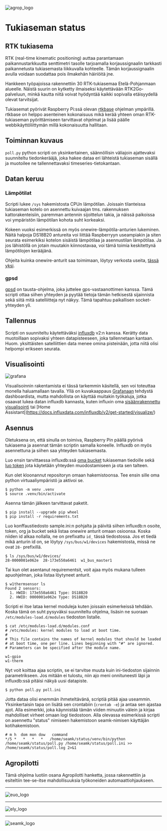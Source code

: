 [seamk_logo]:   /img/seamk_logo.svg
[ely_logo]:     /img/elyfi-logo.png
[euo_logo]:     /img/euo-logo.png 
[agrop_logo]:   /img/agropilotti-logo.png
[grafana]:      /img/grafana.jpg

![agrop_logo]

# Tukiaseman status

## RTK tukiasema

RTK (real-time kinematic positioning) auttaa parantamaan paikannustarkkuutta senttimetri tasolle tarjoamalla korjaussignaalin tarkkasti paikannetusta tukiasemasta liikkuvalla kohteelle. Tämän korjaussignaalin avulla voidaan suodattaa pois ilmakehän häiriöitä jne. 

Hankkeen työpajoissa rakennettiin 30 RTK-tukiasemaa Etelä-Pohjanmaan alueelle. Näistä suurin on kytketty ilmaiseksi käytettävään RTK2Go-palveluun, minkä kautta niitä voivat hyödyntää kaikki sopivalla etäisyydellä olevat tarvitsijat. 

Tukiasemat pyörivät Raspberry Pi:ssä olevan [rtkbase](https://github.com/Stefal/rtkbase) ohjelman ympärillä. rtkbase on helppo asenteinen kokonaisuus mikä kerää yhteen oman RTK-tukiaseman pyörittämiseen tarvittavat ohjelmat ja lisää päälle webbikäyttöliittymän millä kokonaisuutta hallitaan.

## Toiminnan kuvaus

`poll.py` python scripti on yksinkertainen, säännöllisin väliajoin ajattevaksi suunniteltu tiedonkerääjä, joka hakee dataa eri lähteistä tukiaseman sisällä ja muotoilee ne tallennettavaksi timeseries-tietokantaan.

## Datan keruu

### Lämpötilat

Scripti lukee `/sys` hakemistosta CPUn lämpötilan. Joissain tilanteissa tukiaseman kotelo on asennettu kuivaajan tms. rakennuksen kattorakenteisiin, paremman antennin sijoittelun takia, ja näissä paikoissa voi ympäristön lämpötilan kohota suht korkeaksi. 

Kokeen vuoksi esimerkissä on myös onewire-lämpötila-anturien lukeminen. Näitä halpoja DS18B20 antureita voi liittää Raspberryyn useampiakin ja siten seurata esimerkiksi kotelon sisäistä lämpötilaa ja asennustilan lämpötilaa. Ja jos lähistöllä on jotain muutakin kiinnostavaa, voi tämä toimia keskitettynä lämpötilojen kerääjänä. 

Ohjeita kuinka onewire-anturit saa toimimaan, löytyy verkosta useita, [tässä yksi](https://randomnerdtutorials.com/raspberry-pi-ds18b20-python/).

### gpsd

[gpsd](https://gpsd.io/) on tausta-ohjelma, joka juttelee gps-vastaanottimen kanssa. Tämä scripti ottaa siihen yhteyden ja pyytää tietoja tämän hetkisestä sijainnista sekä siitä mitä satelliitteja nyt näkyy. Tämä tapahtuu paikallisen socket-yhteyden yli.

## Tallennus

Scripti on suunniteltu käytettäväksi [influxdb](https://www.influxdata.com/products/influxdb/) v2:n kanssa. Kerätty data muotoillaan sopivaksi yhteen datapisteeseen, joka tallennetaan kantaan. Huom. yksittäisten satelliittien data menee omina pisteinään, jotta niitä olisi helpompi erikseen seurata.

## Visualisointi

![grafana]

Visualisoinnin rakentamista ei tässä tarkemmin käsitellä, sen voi toteuttaa monella haluamallaan tavalla. Yllä on kuvakaappaus [Grafanaan](https://grafana.com/grafana/) tehdystä dashboardista, mutta mahdollista on käyttää muitakin työkaluja, jotka osaavat lukea datan influxdb kannasta, kuten influxin oma [sisäänrakennettu visualisointi](https://docs.influxdata.com/influxdb/v2/get-started/visualize/) tai [Home Assistant[(https://docs.influxdata.com/influxdb/v2/get-started/visualize/) 

## Asennus

Oletuksena on, että sinulla on toimiva, Raspberry Pin päällä pyörivä tukiasema ja asennat tämän scriptin samalla koneelle. Influxdb on myös asennettuna ja siihen saa yhteyden tukiasemasta.

Luo ensin tarvittaessa influxdb:ssä [oma bucket](https://docs.influxdata.com/influxdb/cloud/admin/buckets/) tukiaseman tiedoille sekä [luo token](https://docs.influxdata.com/influxdb/cloud/admin/tokens/) jota käytetään yhteyden muodostamiseen ja ota sen talteen. 

Kun olet kloonannut repositoryn omaan hakemistoonsa. Tee ensin sille oma python virtuaaliympäristö ja aktivoi se.

```
$ python -m venv .venv
$ source .venv/bin/activate
```

Asenna tämän jälkeen tarvittavat paketit.
```
$ pip install --upgrade pip wheel
$ pip install -r requirements.txt
```

Luo konffaustiedosto sample.ini:n pohjalta ja päivitä siihen influxdb:n osoite, token, org ja bucket sekä listaa onewire anturit omaan osioonsa. Koska niiden id alkaa nollalla, ne on prefixattu `id_` tässä tiedostossa. Jos et tiedä mikä anturin id on, se löytyy `/sys/bus/w1/devices` hakemistosta, missä ne ovat `28-` prefixillä. 

```
$ ls /sys/bus/w1/devices/
28-0000001e062e  28-173e550a6461  w1_bus_master1
```

Tai kun olet asentanut requirementsit, voit ajaa myös mukana tulleen apuohjelman, joka listaa löytyneet anturit.

```
$ w1thermsensor ls
Found 2 sensors:
  1. HWID: 173e550a6461 Type: DS18B20
  2. HWID: 0000001e062e Type: DS18B20
```

Scripti ei itse lataa kernel moduleja kuten joissain esimerkeissä tehdään. Koska tämä on suht pysyväksi suunniteltu ohjelma, lisäsin ne suoraan `/etc/modules-load.d/modules` tiedoston listalle.
```
$ cat /etc/modules-load.d/modules.conf
# /etc/modules: kernel modules to load at boot time.
#
# This file contains the names of kernel modules that should be loaded
# at boot time, one per line. Lines beginning with "#" are ignored.
# Parameters can be specified after the module name.

w1-gpio
w1-therm
```

Nyt voit koittaa ajaa scriptin, se ei tarvitse muuta kuin ini-tiedoston sijainnin parametrikseen. Jos mitään ei tulostu, niin ajo meni onnituneesti läpi ja influxdb:ssä pitäisi näkyä uusi datapiste.

```
$ python poll.py poll.ini
```

Jotta dataa olisi enemmän ihmeteltävänä, scriptiä pitää ajaa useammin. Yksinkertaisin tapa on lisätä sen crontabiin (`crontab -e`) ja antaa sen ajastaa ajot. Alla esimerkki, joka käynnistää tämän viiden minuutin välein ja kirjaa mahdolliset virheet omaan logi tiedostoon. Alla olevassa esimerkissä scripti on asennettu "status" nimiseen hakemistoon seamk-nimisen käyttäjän kotihakemistoon.

```
# m h  dom mon dow   command
*/5	*	*	*	*	/home/seamk/status/venv/bin/python /home/seamk/status/poll.py /home/seamk/status/poll.ini >> /home/seamk/status/poll.log 2>&1
```

## Agropilotti

Tämä ohjelma luotiin osana Agropilotti hanketta, jossa rakennettiin ja esiteltiin tee-se-itse mahdollisuuksia työkoneiden automaattiohjaukseen. 

---

![euo_logo]

---

![ely_logo]

---

![seamk_logo]
